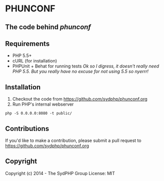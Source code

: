 # PHUNCONF
## The code behind _phunconf_

## Requirements
 - PHP 5.5+
 - cURL (for installation)
 - PHPUnit + Behat for running tests
_Ok so I digress, it doesn't really need PHP 5.5.  But you really have no excuse for *not* using 5.5 so nyerrr!_

## Installation
1. Checkout the code from <https://github.com/sydphp/phunconf.org>
2. Run PHP's internal webserver
```
php -S 0.0.0.0:8080 -t public/
```

## Contributions
If you'd like to make a contribution, please submit a pull request to <https://github.com/sydphp/phunconf.org>

## Copyright
Copyright (c) 2014 - The SydPHP Group
License: MIT


